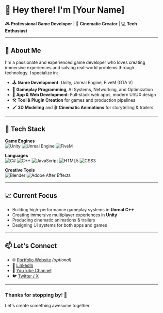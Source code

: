 # 👋 Hey there! I'm [Your Name]

🎮 **Professional Game Developer** | 🎥 **Cinematic Creator** | 💻 **Tech Enthusiast**

---

## 🚀 About Me

I'm a passionate and experienced game developer who loves creating immersive experiences and solving real-world problems through technology. I specialize in:

- 🕹 **Game Development**: Unity, Unreal Engine, FiveM (GTA V)
- 🧠 **Gameplay Programming**, AI Systems, Networking, and Optimization
- 📱 **App & Web Development**: Full-stack web apps, modern UI/UX design
- 🛠 **Tool & Plugin Creation** for games and production pipelines
- 🖌 **3D Modeling** and 🎬 **Cinematic Animations** for storytelling & trailers

---

## 🧰 Tech Stack

**Game Engines**  
![Unity](https://img.shields.io/badge/Unity-100000?style=for-the-badge&logo=unity&logoColor=white) 
![Unreal Engine](https://img.shields.io/badge/Unreal-0D1117?style=for-the-badge&logo=unrealengine&logoColor=white)
![FiveM](https://img.shields.io/badge/FiveM-orange?style=for-the-badge&logo=fivem&logoColor=white)

**Languages**  
![C#](https://img.shields.io/badge/C%23-390099?style=for-the-badge&logo=c-sharp&logoColor=white)
![C++](https://img.shields.io/badge/C++-00599C?style=for-the-badge&logo=c%2B%2B&logoColor=white)
![JavaScript](https://img.shields.io/badge/JavaScript-F7DF1E?style=for-the-badge&logo=javascript&logoColor=black)
![HTML5](https://img.shields.io/badge/HTML5-e34c26?style=for-the-badge&logo=html5&logoColor=white)
![CSS3](https://img.shields.io/badge/CSS3-264de4?style=for-the-badge&logo=css3&logoColor=white)

**Creative Tools**  
![Blender](https://img.shields.io/badge/Blender-F5792A?style=for-the-badge&logo=blender&logoColor=white)
![Adobe After Effects](https://img.shields.io/badge/After%20Effects-9999FF?style=for-the-badge&logo=adobeaftereffects&logoColor=white)

---

## 📈 Current Focus

- Building high-performance gameplay systems in **Unreal C++**
- Creating immersive multiplayer experiences in **Unity**
- Producing cinematic animations & trailers
- Designing UI systems for both apps and games

---

## 📫 Let's Connect

- 🌐 [Portfolio Website](https://yourwebsite.com) *(optional)*
- 💼 [LinkedIn](https://linkedin.com/in/yourprofile)
- 🎥 [YouTube Channel](https://youtube.com/yourchannel)
- 🐦 [Twitter / X](https://twitter.com/yourhandle)

---

### Thanks for stopping by! 🖤  
Let's create something awesome together.
